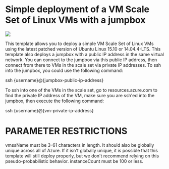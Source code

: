 # Simple deployment of a VM Scale Set of Linux VMs with a jumpbox

</a>
<a href="http://armviz.io/#/?load=https%3A%2F%2Fraw.githubusercontent.com%2FAzure%2Fazure-quickstart-templates%2Fmaster%2F201-vmss-linux-jumpbox%2Fazuredeploy.json" target="_blank">
    <img src="http://armviz.io/visualizebutton.png"/>
</a>

This template allows you to deploy a simple VM Scale Set of Linux VMs using the latest patched version of Ubuntu Linux 15.10 or 14.04.4-LTS. This template also deploys a jumpbox with a public IP address in the same virtual network. You can connect to the jumpbox via this public IP address, then connect from there to VMs in the scale set via private IP addresses. To ssh into the jumpbox, you could use the following command:

ssh {username}@{jumpbox-public-ip-address}

To ssh into one of the VMs in the scale set, go to resources.azure.com to find the private IP address of the VM, make sure you are ssh'ed into the jumpbox, then execute the following command:

ssh {username}@{vm-private-ip-address}

PARAMETER RESTRICTIONS
======================

vmssName must be 3-61 characters in length. It should also be globally unique across all of Azure. If it isn't globally unique, it is possible that this template will still deploy properly, but we don't recommend relying on this pseudo-probabilistic behavior.
instanceCount must be 100 or less.
